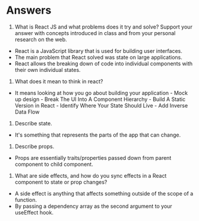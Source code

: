# Answers

1. What is React JS and what problems does it try and solve? Support your answer with concepts introduced in class and from your personal research on the web.
  - React is a JavaScript library that is used for building user interfaces.
  - The main problem that React solved was state on large applications.
  - React allows the breaking down of code into individual components with their own individual states.

1. What does it mean to think in react?
  - It means looking at how you go about building your application
        - Mock up design
        - Break The UI Into A Component Hierarchy
        - Build A Static Version in React
        - Identify Where Your State Should Live
        - Add Inverse Data Flow

1. Describe state.
  - It's something that represents the parts of the app that can change.

1. Describe props.
  - Props are essentially traits/properties passed down from parent component to child component.

1. What are side effects, and how do you sync effects in a React component to state or prop changes?
  - A side effect is anything that affects something outside of the scope of a function.
  - By passing a dependency array as the second argument to your useEffect hook.